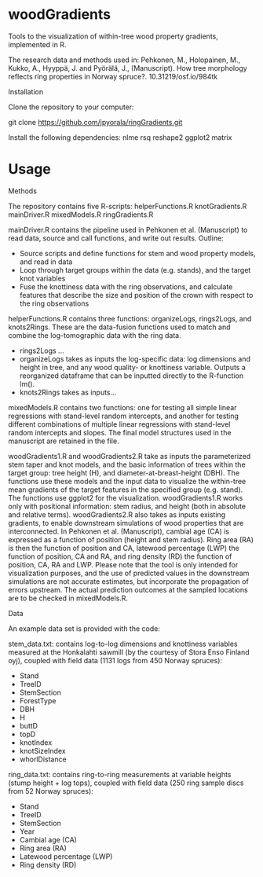 # woodGradients
Tools to the visualization of within-tree wood property gradients, implemented in R.

The research data and methods used in: 
Pehkonen, M., Holopainen, M., Kukko, A., Hyyppä, J. and Pyörälä, J., (Manuscript). How tree morphology reflects ring properties in Norway spruce?. 10.31219/osf.io/984tk

Installation

Clone the repository to your computer:

git clone https://github.com/jpyorala/ringGradients.git

Install the following dependencies:
nlme
rsq
reshape2
ggplot2
matrix

# Usage

Methods

The repository contains five R-scripts: 
helperFunctions.R
knotGradients.R
mainDriver.R
mixedModels.R
ringGradients.R

mainDriver.R contains the pipeline used in Pehkonen et al. (Manuscript) to read data, source and call functions, and write out results. Outline:
- Source scripts and define functions for stem and wood property models, and read in data
- Loop through target groups within the data (e.g. stands), and the target knot variables
- Fuse the knottiness data with the ring observations, and calculate features that describe the size and position of the crown with respect to the ring observations

helperFunctions.R contains three functions: organizeLogs, rings2Logs, and knots2Rings. These are the data-fusion functions used to match and combine the log-tomographic data with the ring data.
- rings2Logs ...
- organizeLogs takes as inputs the log-specific data: log dimensions and height in tree, and any wood quality- or knottiness variable. Outputs a    reorganized dataframe that can be inputted directly to the R-function lm().
- knots2Rings takes as inputs...

mixedModels.R contains two functions: one for testing all simple linear regressions with stand-level random intercepts, and another for testing different combinations of multiple linear regressions with stand-level random intercepts and slopes. The final model structures used in the manuscript are retained in the file.

woodGradients1.R and woodGradients2.R take as inputs the parameterized stem taper and knot models, and the basic information of trees within the target group: tree height (H), and diameter-at-breast-height (DBH). The functions use these models and the input data to visualize the within-tree mean gradients of the target features in the specified group (e.g. stand). The functions use ggplot2 for the visualization. woodGradients1.R works only with positional information: stem radius, and height (both in absolute and relative terms). 
woodGradients2.R also takes as inputs existing gradients, to enable downstream simulations of wood properties that are interconnected. In Pehkonen et al. (Manuscript), cambial age (CA) is expressed as a function of position (height and stem radius). Ring area (RA) is then the function of position and CA, latewood percentage (LWP) the function of position, CA and RA, and ring density (RD) the function of position, CA, RA and LWP. 
Please note that the tool is only intended for visualization purposes, and the use of predicted values in the downstream simulations are not accurate estimates, but incorporate the propagation of errors upstream. The actual prediction outcomes at the sampled locations are to be checked in mixedModels.R.


Data

An example data set is provided with the code:

stem_data.txt: contains log-to-log dimensions and knottiness variables measured at the Honkalahti sawmill (by the courtesy of Stora Enso Finland oyj), coupled with field data (1131 logs from 450 Norway spruces):
- Stand
- TreeID
- StemSection
- ForestType
- DBH
- H
- buttD
- topD
- knotIndex
- knotSizeIndex
- whorlDistance

ring_data.txt: contains ring-to-ring measurements at variable heights (stump height + log tops), coupled with field data (250 ring sample discs from 52 Norway spruces):
- Stand
- TreeID
- StemSection
- Year
- Cambial age (CA)
- Ring area (RA)
- Latewood percentage (LWP)
- Ring density (RD)
